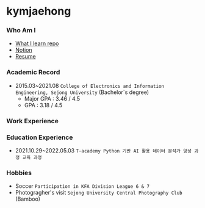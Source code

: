 # kymjaehong

### Who Am I
- [What I learn repo](https://)
- [Notion](https://innate-sweatshirt-264.notion.site/bb047926a48c4e98aa7b41be39b667d2)
- [Resume](https://innate-sweatshirt-264.notion.site/bebfdb4171c64f7ab1cdb2cdf28197a7)

### Academic Record
- 2015.03~2021.08 `College of Electronics and Information Engineering, Sejong University` (Bachelor`s degree)
    - Major GPA : 3.46 / 4.5
    - GPA : 3.18 / 4.5

### Work Experience

### Education Experience
- 2021.10.29~2022.05.03 `T-academy Python 기반 AI 활용 데이터 분석가 양성 과정 교육 과정`

### Hobbies
- Soccer `Participation in KFA Division League 6 & 7`
- Photogragher's visit `Sejong University Central Photography Club` (Bamboo)  